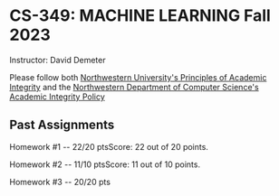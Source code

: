 # CS-349: MACHINE LEARNING Fall 2023

Instructor: David Demeter

Please follow both [Northwestern University's Principles of Academic Integrity](https://www.northwestern.edu/provost/policies-procedures/academic-integrity/principles.html#:~:text=Academic%20integrity%20at%20Northwestern%20is,integrity%20is%20a%20fundamental%20commitment.) and the [Northwestern Department of Computer Science's Academic Integrity Policy](https://catalogs.northwestern.edu/sps/graduate-academic-policies-procedures/academic-integrity/)

## Past Assignments

Homework #1 -- 22/20 ptsScore: 22 out of 20 points.

Homework #2 -- 11/10 ptsScore: 11 out of 10 points.

Homework #3 -- 20/20 pts
